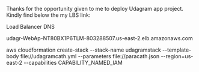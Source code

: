 Thanks for the opportunity given to me to deploy Udagram app project. Kindly find below the my LBS link:


Load Balancer DNS 

udagr-WebAp-NT80BX1P6TLM-803288507.us-east-2.elb.amazonaws.com

aws cloudformation create-stack --stack-name udagramstack --template-body file://udagramcath.yml    --parameters file://paracath.json  --region=us-east-2 --capabilities CAPABILITY_NAMED_IAM


